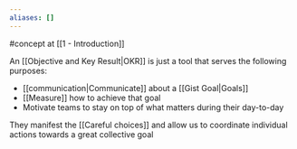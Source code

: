 ```yaml
---
aliases: []
---
```

#concept at [[1 - Introduction]]

An [[Objective and Key Result|OKR]] is just a tool that serves the following purposes:

- [[communication|Communicate]] about a [[Gist Goal|Goals]]
- [[Measure]] how to achieve that goal
- Motivate teams to stay on top of what matters during their day-to-day

They manifest the [[Careful choices]] and allow us to coordinate individual actions towards a great collective goal